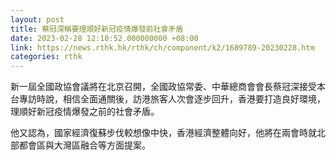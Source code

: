 ```yaml
---
layout: post
title: 蔡冠深稱要理順好新冠疫情爆發前社會矛盾
date: 2023-02-28 12:10:52.000000000 +08:00
link: https://news.rthk.hk/rthk/ch/component/k2/1689789-20230228.htm
categories: rthk
---
```


新一屆全國政協會議將在北京召開，全國政協常委、中華總商會會長蔡冠深接受本台專訪時說，相信全面通關後，訪港旅客人次會逐步回升，香港要打造良好環境，理順好新冠疫情爆發之前的社會矛盾。

他又認為，國家經濟復蘇步伐較想像中快，香港經濟整體向好，他將在兩會時就北部都會區與大灣區融合等方面提案。
